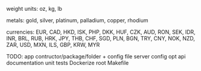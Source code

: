 weight units:
    oz, kg, lb

metals:
    gold, silver, platinum, palladium, copper, rhodium

currencies:
EUR, CAD, HKD, ISK, PHP, DKK, HUF, CZK, AUD, RON, SEK, IDR, INR, BRL, RUB, HRK, JPY, THB, CHF, SGD, PLN, BGN, TRY, CNY, NOK, NZD, ZAR, USD, MXN, ILS, GBP, KRW, MYR

TODO:
    app contructor/package/folder + config file
    server config opt
    api documentation
    unit tests
    Dockerize
    root Makefile
